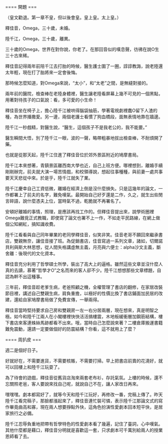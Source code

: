 ==== 開題 ===

（皇文勸退。第一章不皇，但以後會皇。皇上皇。太上皇。）

釋佳音，Omega，三十歲，未婚。

陸千江，Omega，三十歲，離異。

三十歲的Omega，世界在對你說，你老了。在那回音似的嘆息聲，彷彿在說O生三十古來稀。

釋佳音記得兩年前陪千江去打胎的時候，醫生護士圍了一圈，諄諄教誨，說老陸還太年輕，現在打了胎將來一定會後悔。

那時候怎麼知道，對Omega來說，“太小”，和“太老”之間，是無縫對接的。

兩年前的醫院，檢查棒在老陸身體裡，醫生讓老陸看屏幕上幾不可見的一個黑點，用著對待孩子的口氣說：看，多可愛的小生命！

釋佳音坐在椅子上，擔心陸千江被哄得腦袋抽筋，學著電視劇裡蠢O留下人渣的種，為世界播撒愛。另一邊，兩個老護士看慣了狗血橋段，面無表情地靠在牆邊。

陸千江一秒戲精，對醫生說，“醫生，這個孩子不是我老公的，我不能要。”

醫生瞬間大悟，別了陸千江一眼，波的一聲，略帶粗暴地拔出檢查棒，不耐煩開了藥。

也就是從那天起，陸千江住進了釋佳音位於郊外景區附近的鳩摩書局。

陸千江本來想著，青鎮景區離西南大學也近，自己上班方便。哪裡想到，離婚手續剛剛辦完，前夫就大演一場苦情戲，和校領導說，想起往事種種，與前妻一處共事要天天悲從中來。於是乎，陸千江就失了業。

陸千江慶幸自己工資低微，離婚在經濟上倒是沒什麼損失。只是這幾年的論文，一作都署上了前夫的名字，難免嘆氣。最開始自己好歹還是二作，久之，就生出些閒言碎語，說什麼憑夫上位，當時氣不過，乾脆就不再署名了。

安頓好離婚的事情，照理，是應該再找工作的。但釋佳音提出來，說學術圈裡Omega難覓正式教職，即使寫了論文也署不上一作，不如走平民路線，在網上做個公知網紅，搞知識收費。

陸千江看看與自己同年畢業的老同學釋佳音，似笑非笑。佳音老哥不願回來繼承書店，雙親無奈，讓佳音接了班。為促銷書店，佳音寫過一系列文章，諸如，切爾諾貝利與斯大林思想，從人間失格講虛無主義，月亮與六便士：alpha沙文主義，斷舍離：後現代的文化資本。

釋佳音充分利用了哲學碩士所學，裝出了高大上的逼格。雖然這些文章並沒什麼人真的去讀，慕著“哲學才O”之名而來的客人卻不少。陸千江想想那些文章標題，自認為幹不出這種事。

三年前，釋佳音趁老爹生病，老爸照顧之機，全權管理了書店的翻修，在家居改裝節目裡，講述自己雙親生病，肩負重擔，以極好的性價比換了書店鋪面加民居的改建，還給自家鳩摩書局做了免費宣傳，一舉兩得。

釋佳音當時堅持要求自己房和雙親房一左一右分居兩層，現在想來，真是明智之極。如今和陸千江兩人在小閣樓裡快快活活搞樓震，木地板緩衝層加鋼筋結構，樓下書店來客連蛛絲馬跡都看不出來。哦，當時自己怎麼說來著？二樓倉庫搬運書籍難免震動，還請一定要做個好的防震結構？你看，這不就用上了麼？

==== 周扒皮 ===

週二是個好日子。

好就好在，不需要進貨，不需要核賬，不需要打掃。早上把書店前賣的花澆好，就可以回樓上和陸千江玩耍了。

為了待會的遊戲，釋佳音從舊貨店淘來兩套老布衫，存託氣氛。上樓的時候，還不忘關照老爸，客人要說來找自己呢，就說自己不在，讓人家改日再來。

嘿嘿嘿。劇本都寫好了，就等今天和陸千江玩好，再修改一番，完稿上傳了。昨天陸千江看完稿子，那臉都漲起來了，釋佳音連忙裝可憐，表示陸千江那論文式的寫作畢竟曲高和寡，現在兩人想要掙點外快，這角色扮演性愛劇本回本短平快，是居家旅行之必備。

陸千江忍辱負重地把帶有哲學特色的性愛劇本看了幾遍，記住了臺詞，心中嘆氣。其他什麼都是藉口，釋佳音分明就是喜歡這一套，只求劇本可千萬別給兩人的授業恩師看了去。